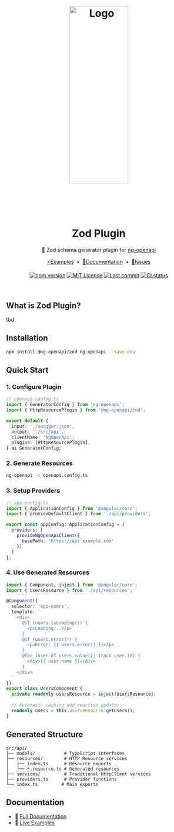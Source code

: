 <div align="center">
  <h1 align="center"><img src="https://raw.githubusercontent.com/ng-openapi/ng-openapi/HEAD/docs/public/ng-openapi-logo.svg" alt="Logo" style="height: 12vh; margin-bottom: 2vh;" width="160"></h1>
  <h1 align="center"><b>Zod Plugin</b></h1>
  <p align="center">🚀 Zod schema generator plugin for <a href="https://www.npmjs.com/package/ng-openapi">ng-openapi</a></p>
</div>

<p align="center">
  <a href="https://stackblitz.com/@Mr-Jami/collections/ng-openapi-examples">⚡Examples</a>
  <span>&nbsp;•&nbsp;</span>
  <a href="https://ng-openapi.dev/">📝Documentation</a>
  <span>&nbsp;•&nbsp;</span>
  <a href="https://github.com/ng-openapi/ng-openapi/issues">🐛Issues</a>
</p>

<p align="center">
  <a href="https://www.npmjs.com/package/@ng-openapi/zod" rel="nofollow"><img src="https://img.shields.io/npm/v/@ng-openapi/zod.svg" alt="npm version"></a>
  <a href="https://opensource.org/license/mit" rel="nofollow"><img src="https://img.shields.io/github/license/ng-openapi/ng-openapi" alt="MIT License"></a>
  <a href="https://github.com/ng-openapi/ng-openapi/actions?query=branch%3Amain"><img src="https://img.shields.io/github/last-commit/ng-openapi/ng-openapi" alt="Last commit" /></a>
  <a href="https://github.com/ng-openapi/ng-openapi/actions?query=branch%3Amain"><img src="https://github.com/ng-openapi/ng-openapi/actions/workflows/release.yml/badge.svg?event=push&branch=main" alt="CI status" /></a>
</p>
<br/>

## What is Zod Plugin?

tbd.

## Installation

```bash
npm install @ng-openapi/zod ng-openapi --save-dev
```

## Quick Start

### 1. Configure Plugin

```typescript
// openapi.config.ts
import { GeneratorConfig } from 'ng-openapi';
import { HttpResourcePlugin } from '@ng-openapi/zod';

export default {
  input: './swagger.json',
  output: './src/api',
  clientName: 'NgOpenApi',
  plugins: [HttpResourcePlugin],
} as GeneratorConfig;
```

### 2. Generate Resources

```bash
ng-openapi -c openapi.config.ts
```

### 3. Setup Providers

```typescript
// app.config.ts
import { ApplicationConfig } from '@angular/core';
import { provideDefaultClient } from './api/providers';

export const appConfig: ApplicationConfig = {
  providers: [
    provideNgOpenApiClient({
      basePath: 'https://api.example.com'
    })
  ]
};
```

### 4. Use Generated Resources

```typescript
import { Component, inject } from '@angular/core';
import { UsersResource } from './api/resources';

@Component({
  selector: 'app-users',
  template: `
    <div>
      @if (users.isLoading()) {
        <p>Loading...</p>
      }
      @if (users.error()) {
        <p>Error: {{ users.error() }}</p>
      }
      @for (user of users.value(); track user.id) {
        <div>{{ user.name }}</div>
      }
    </div>
  `
})
export class UsersComponent {
  private readonly usersResource = inject(UsersResource);
  
  // Automatic caching and reactive updates
  readonly users = this.usersResource.getUsers();
}
```

## Generated Structure

```
src/api/
├── models/           # TypeScript interfaces
├── resources/        # HTTP Resource services
│   ├── index.ts      # Resource exports
│   └── *.resource.ts # Generated resources
├── services/         # Traditional HttpClient services
├── providers.ts      # Provider functions
└── index.ts         # Main exports
```

## Documentation

- 📖 [Full Documentation](https://ng-openapi.dev/plugins/zod)
- 🚀 [Live Examples](https://stackblitz.com/@Mr-Jami/collections/ng-openapi-examples)